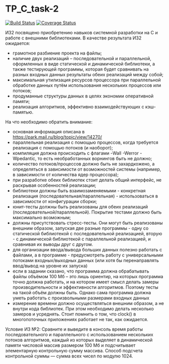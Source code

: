 # TP_C_task-2

[![Build Status](https://travis-ci.org/shysa/TP_C_task-2.svg?branch=dev)](https://travis-ci.org/shysa/TP_C_task-2)
[![Coverage Status](https://coveralls.io/repos/github/shysa/TP_C_task-2/badge.svg?branch=dev)](https://coveralls.io/github/shysa/TP_C_task-2?branch=dev)

ИЗ2 посвящено приобретению навыков системной разработки на C и работе с внешними библиотеками. В качестве результата
ИЗ2 ожидается:
* грамотное разбиение проекта на файлы;
* наличие двух реализаций – последовательной и параллельной, оформленных в виде статической и динамической библиотеки,
а также тестирующей программы, которая будет сравнивать на разных входных данных результаты обеих реализаций между
собой;
* максимальная утилизация ресурсов процессора при параллельной обработке данных путём использования нескольких
процессов или потоков;
* продуманные структуры данных в целях экономии оперативной памяти;
* реализация алгоритмов, эффективно взаимодействующих с кэш-памятью.

На что необходимо обратить внимание:
- основная информация описана в https://park.mail.ru/blog/topic/view/14270/
- параллельная реализация с помощью процессов, когда требуется реализация с помощью потоков (и наоборот);
- компиляция должна происходить с флагами -Wall -Werror -Wpedantic, то есть необработанных ворнингов быть не должно;
- количество потоков/процессов должно быть не захардкожено, а определяться в зависимости от возможностей системы
 (например, в зависимости от количества ядер процессора);
- при разработке обеих библиотек стоит делать общий интерфейс, не раскрывая особенностей реализации;
- библиотеки должны быть взаимозаменяемыми - конкретная реализация (последовательная/параллельная) - использоваться
 в зависимости от конфигурации сборки;
- юнит-тесты должны быть реализованы для обеих реализаций (последовательной/параллельной). Покрытие тестами должно быть
 максимально возможным;
- должны присутствовать стресс-тесты. Они могут быть реализованы внешним образом, запуская две разные программы - одну
 со статической библиотекой с последовательной реализацией, вторую - с динамической библиотекой с параллельной
 реализацией, и сравнивая их выводы друг с другом.
- для организации ввода/вывода больших данных полезно работать с файлами, а в программе - предусмотреть работу с
 универсальными потоками входных/выходных данных (или хотя бы перенаправлять ввод/вывод на уровне их запуска)
- если в задании сказано, что программа должна обрабатывать файлы объёмом 100 Мб – это лишь ориентир, на которых
 программа точно должна работать, и на котором имеет смысл делать замеры производительности и эффективности алгоритмов.
 Поэтому тесты на такой объём должны быть. Однако сама программа должна уметь работать с произвольными размерами
 входных данных
- измерение времени должно осуществляться внешним образом, а не внутри кода библиотек. При этом необходимо делать
 несколько замеров и усреднять. Стоит помнить о том, что clock() в многопоточных приложениях работает не так,
 как ожидается.

Условие ИЗ №2:
 Сравните и выведите в консоль время работы последовательного и параллельного с использованием нескольких потоков
 алгоритмов, каждый из которых выделяет в динамической памяти числовой массив размером 100 Мб и подсчитывает
 элементарную контрольную сумму массива. Способ подсчета контрольной суммы — сумма всех чисел по модулю 1024.